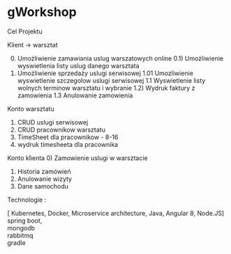 # gWorkshop

Cel Projektu 

Klient -> warsztat

0) Umożliwienie zamawiania uslug warszatowych online
0.1) Umożliwienie wyswietlenia listy uslug danego warsztata
1) Umożliwienie sprzedaży uslugi serwisowej
1.01 Umozliwienie wyswietlenie szczegolow uslugi serwisowej
1.1 Wyswietlenie listy wolnych terminow warsztatu i wybranie
1.2) Wydruk faktury z zamowienia
1.3 Anulowanie zamowienia

Konto warsztatu

1) CRUD uslugi serwisowej
2) CRUD pracownikow warsztatu
3) TimeSheet dla pracownikow - 8-16 
4) wydruk timesheeta dla pracownika

Konto klienta
0) Zamowienie uslugi w warsztacie
1) Historia zamówień
2) Anulowanie wizyty
3) Dane samochodu 



Technologie : 

[ Kubernetes, Docker, Microservice architecture, Java, Angular 8, Node.JS] \
spring boot,  \
mongodb \
rabbitmq \
gradle

